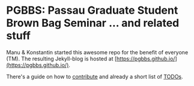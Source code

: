 # PGBBS: Passau Graduate Student Brown Bag Seminar ... and related stuff

Manu & Konstantin started this awesome repo for the benefit of everyone
(TM). The resulting Jekyll-blog is hosted at
[https://pgbbs.github.io/](https://pgbbs.github.io/).

There's a guide on how to [contribute](CONTRIBUTING.md) and already a
short list of [TODOs](ISSUES.md).
